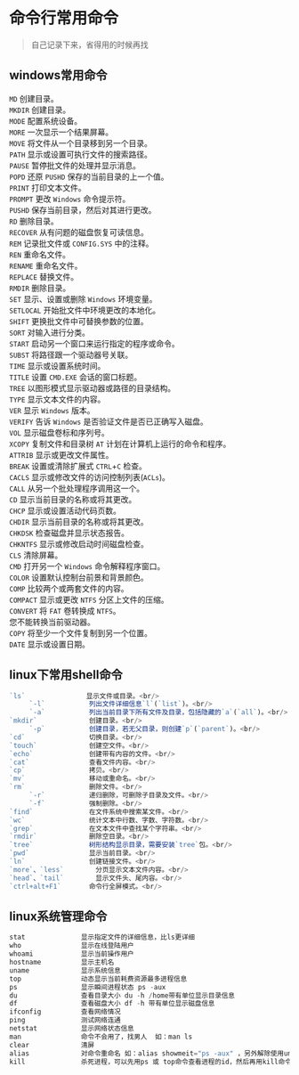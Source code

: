 # 命令行常用命令
> 自己记录下来，省得用的时候再找

## windows常用命令

``MD`` 创建目录。<br/>
`MKDIR` 创建目录。<br/>
`MODE` 配置系统设备。<br/>
`MORE` 一次显示一个结果屏幕。<br/>
`MOVE` 将文件从一个目录移到另一个目录。<br/>
`PATH` 显示或设置可执行文件的搜索路径。<br/>
`PAUSE` 暂停批文件的处理并显示消息。<br/>
`POPD` 还原 `PUSHD` 保存的当前目录的上一个值。<br/>
`PRINT` 打印文本文件。<br/>
`PROMPT` 更改 `Windows` 命令提示符。<br/>
`PUSHD` 保存当前目录，然后对其进行更改。<br/>
`RD` 删除目录。<br/>
`RECOVER` 从有问题的磁盘恢复可读信息。<br/>
`REM` 记录批文件或 `CONFIG.SYS` 中的注释。<br/>
`REN` 重命名文件。<br/>
`RENAME` 重命名文件。<br/>
`REPLACE` 替换文件。<br/>
`RMDIR` 删除目录。<br/>
`SET` 显示、设置或删除 `Windows` 环境变量。<br/>
`SETLOCAL` 开始批文件中环境更改的本地化。<br/>
`SHIFT` 更换批文件中可替换参数的位置。<br/>
`SORT` 对输入进行分类。<br/>
`START` 启动另一个窗口来运行指定的程序或命令。<br/>
`SUBST` 将路径跟一个驱动器号关联。<br/>
`TIME` 显示或设置系统时间。<br/>
`TITLE` 设置 `CMD.EXE` 会话的窗口标题。<br/>
`TREE` 以图形模式显示驱动器或路径的目录结构。<br/>
`TYPE` 显示文本文件的内容。<br/>
`VER` 显示 `Windows` 版本。<br/>
`VERIFY` 告诉 `Windows` 是否验证文件是否已正确写入磁盘。<br/>
`VOL` 显示磁盘卷标和序列号。<br/>
`XCOPY` 复制文件和目录树
`AT` 计划在计算机上运行的命令和程序。<br/>
`ATTRIB` 显示或更改文件属性。<br/>
`BREAK` 设置或清除扩展式 `CTRL`+`C` 检查。<br/>
`CACLS` 显示或修改文件的访问控制列表(`ACLs`)。<br/>
`CALL` 从另一个批处理程序调用这一个。<br/>
`CD` 显示当前目录的名称或将其更改。<br/>
`CHCP` 显示或设置活动代码页数。<br/>
`CHDIR` 显示当前目录的名称或将其更改。<br/>
`CHKDSK` 检查磁盘并显示状态报告。<br/>
`CHKNTFS` 显示或修改启动时间磁盘检查。<br/>
`CLS` 清除屏幕。<br/>
`CMD` 打开另一个 `Windows` 命令解释程序窗口。<br/>
`COLOR` 设置默认控制台前景和背景颜色。<br/>
`COMP` 比较两个或两套文件的内容。<br/>
`COMPACT` 显示或更改 `NTFS` 分区上文件的压缩。<br/>
`CONVERT` 将 `FAT` 卷转换成 `NTFS`。<br/>您不能转换当前驱动器。<br/>
`COPY` 将至少一个文件复制到另一个位置。<br/>
`DATE` 显示或设置日期。<br/>

## linux下常用shell命令
```javascript
`ls`　　            显示文件或目录。<br/>
     `-l`           列出文件详细信息`l`(`list`)。<br/>
     `-a`           列出当前目录下所有文件及目录，包括隐藏的`a`(`all`)。<br/>
`mkdir`             创建目录。<br/>
     `-p`           创建目录，若无父目录，则创建`p`(`parent`)。<br/>
`cd`                切换目录。<br/>
`touch`             创建空文件。<br/>
`echo`              创建带有内容的文件。<br/>
`cat`               查看文件内容。<br/>
`cp`                拷贝。<br/>
`mv`                移动或重命名。<br/>
`rm`                删除文件。<br/>
     `-r`           递归删除，可删除子目录及文件。<br/>
     `-f`           强制删除。<br/>
`find`              在文件系统中搜索某文件。<br/>
`wc`                统计文本中行数、字数、字符数。<br/>
`grep`              在文本文件中查找某个字符串。<br/>
`rmdir`             删除空目录。<br/>
`tree`              树形结构显示目录，需要安装`tree`包。<br/>
`pwd`               显示当前目录。<br/>
`ln`                创建链接文件。<br/>
`more`、`less`        分页显示文本文件内容。<br/>
`head`、`tail`        显示文件头、尾内容。<br/>
`ctrl+alt+F1`       命令行全屏模式。<br/>
```
## linux系统管理命令
```javascript
stat              显示指定文件的详细信息，比ls更详细
who               显示在线登陆用户
whoami            显示当前操作用户
hostname          显示主机名
uname             显示系统信息
top               动态显示当前耗费资源最多进程信息
ps                显示瞬间进程状态 ps -aux
du                查看目录大小 du -h /home带有单位显示目录信息
df                查看磁盘大小 df -h 带有单位显示磁盘信息
ifconfig          查看网络情况
ping              测试网络连通
netstat           显示网络状态信息
man               命令不会用了，找男人  如：man ls
clear             清屏
alias             对命令重命名 如：alias showmeit="ps -aux" ，另外解除使用unaliax showmeit
kill              杀死进程，可以先用ps 或 top命令查看进程的id，然后再用kill命令杀死进程。

```
